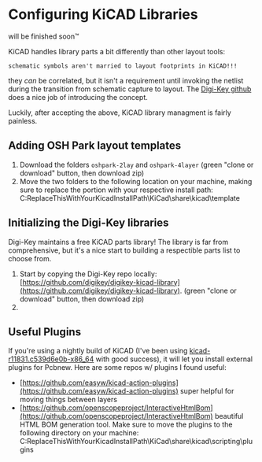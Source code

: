 # Configuring KiCAD Libraries 
will be finished soon™

KiCAD handles library parts a bit differently than other layout tools:

`schematic symbols aren't married to layout footprints in KiCAD!!!`

they *can* be correlated, but it isn't a requirement until invoking the netlist during the transition from schematic capture to layout. The [Digi-Key github](https://github.com/digikey/digikey-kicad-library) does a nice job of introducing the concept.

Luckily, after accepting the above, KiCAD library managment is fairly painless.
## Adding OSH Park layout templates
1. Download the folders `oshpark-2lay` and `oshpark-4layer` (green "clone or download" button, then download zip)
2. Move the two folders to the following location on your machine, making sure to replace the portion with your respective install path: C:ReplaceThisWithYourKicadInstallPath\KiCad\share\kicad\template


## Initializing the Digi-Key libraries
Digi-Key maintains a free KiCAD parts library! The library is far from comprehensive, but it's a nice start to building a respectible parts list to choose from. 
1. Start by copying the Digi-Key repo locally: [https://github.com/digikey/digikey-kicad-library](https://github.com/digikey/digikey-kicad-library). (green "clone or download" button, then download zip)
2. 

## Useful Plugins
If you're using a nightly build of KiCAD (I've been using [kicad-r11831.c539d6e0b-x86_64](http://downloads.kicad-pcb.org/windows/nightly/) with good success), it will let you install external plugins for Pcbnew. Here are some repos w/ plugins I found useful:
* [https://github.com/easyw/kicad-action-plugins](https://github.com/easyw/kicad-action-plugins) super helpful for moving things between layers
* [https://github.com/openscopeproject/InteractiveHtmlBom](https://github.com/openscopeproject/InteractiveHtmlBom) beautiful HTML BOM generation tool. 
Make sure to move the plugins to the following directory on your machine: C:ReplaceThisWithYourKicadInstallPath\KiCad\share\kicad\scripting\plugins
